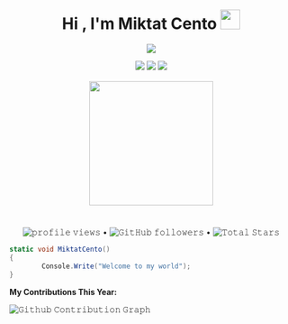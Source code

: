 <h1 align="center">Hi , I'm Miktat Cento <img src="https://media.giphy.com/media/hvRJCLFzcasrR4ia7z/giphy.gif"
        width="35"></h1>
<p align="center">
    <a href="https://github.com/MiktatCento"><img
            src="https://readme-typing-svg.herokuapp.com?color=%23F70000&center=true&vCenter=true&multiline=true&width=600&height=100&lines=Welcome+to+my+brain!;Full%20Stack%20Developer"></a>
</p>

<div align="center">
    <a href="https://www.instagram.com/miktatty/" target="_blank"><img
            src="https://img.shields.io/badge/Instagram-E4405F?style=for-the-badge&logo=instagram&logoColor=white"
            target="_blank"></a>
    <a href="https://play.google.com/store/apps/dev?id=8943903208498607268" target="_blank"><img
            src="https://img.shields.io/badge/Google_Play-414141?style=for-the-badge&logo=google-play&logoColor=white"
            target="_blank"></a>
    <a href="https://tr.linkedin.com/in/miktatcento" target="_blank"><img
            src="https://img.shields.io/badge/LinkedIn-0077B5?style=for-the-badge&logo=linkedin&logoColor=white"
            target="_blank"></a>
</div>

<br>
<div align="center">
        <img height="220em"
            src="https://github-readme-stats.vercel.app/api/top-langs/?username=MiktatCento&layout=compact&langs_count=16&theme=react" />
</div>

#

<p align="center">
    <img src="https://komarev.com/ghpvc/?username=MiktatCento" alt="𝚙𝚛𝚘𝚏𝚒𝚕𝚎 𝚟𝚒𝚎𝚠𝚜"> •
    <img alt="𝙶𝚒𝚝𝙷𝚞𝚋 𝚏𝚘𝚕𝚕𝚘𝚠𝚎𝚛𝚜"
        src="https://img.shields.io/github/followers/MiktatCento?label=Followers&style=social"> •
    <img src="https://img.shields.io/github/stars/MiktatCento?label=Stars" alt="𝚃𝚘𝚝𝚊𝚕 𝚂𝚝𝚊𝚛𝚜">
</p>


```C#
static void MiktatCento()
{
        Console.Write("Welcome to my world");
}
```

**My Contributions This Year:**
<!-- Don't Run Contribution Graph(Generate Snake) Action on your default Branch-->
![𝙶𝚒𝚝𝚑𝚞𝚋 𝙲𝚘𝚗𝚝𝚛𝚒𝚋𝚞𝚝𝚒𝚘𝚗
𝙶𝚛𝚊𝚙𝚑](https://raw.githubusercontent.com/MiktatCento/MiktatCento/main/github-user-contribution.svg)
<!-- Don't Run Contribution Graph(Generate Snake) Action on your default Branch -->
<br />
